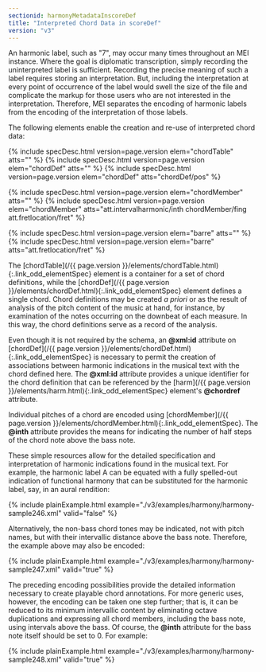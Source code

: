 ```yaml
---
sectionid: harmonyMetadataInscoreDef
title: "Interpreted Chord Data in scoreDef"
version: "v3"
---
```




An harmonic label, such as "7", may occur many times throughout an MEI instance. Where
the
goal is diplomatic transcription, simply recording the uninterpreted label is sufficient.
Recording the precise meaning of such a label requires storing an interpretation.
But,
including the interpretation at every point of occurrence of the label would swell
the size
of the file and complicate the markup for those users who are not interested in the
interpretation. Therefore, MEI separates the encoding of harmonic labels from the
encoding
of the interpretation of those labels.

The following elements enable the creation and re-use of interpreted chord data:



{% include specDesc.html version=page.version elem="chordTable" atts="" %}
{% include specDesc.html version=page.version elem="chordDef" atts="" %}
{% include specDesc.html version=page.version elem="chordDef" atts="chordDef/pos" %}

{% include specDesc.html version=page.version elem="chordMember" atts="" %}
{% include specDesc.html version=page.version elem="chordMember" atts="att.intervalharmonic/inth chordMember/fing att.fretlocation/fret" %}

{% include specDesc.html version=page.version elem="barre" atts="" %}
{% include specDesc.html version=page.version elem="barre" atts="att.fretlocation/fret" %}




The [chordTable](/{{ page.version }}/elements/chordTable.html){:.link_odd_elementSpec} element is a container for a set of chord definitions,
while the [chordDef](/{{ page.version }}/elements/chordDef.html){:.link_odd_elementSpec} element defines a single chord. Chord definitions
may be created *a priori* or as the result of analysis of the pitch content
of the music at hand, for instance, by examination of the notes occurring on the downbeat
of
each measure. In this way, the chord definitions serve as a record of the analysis.

Even though it is not required by the schema, an **@xml:id** attribute on [chordDef](/{{ page.version }}/elements/chordDef.html){:.link_odd_elementSpec} is necessary to permit the creation of associations between
harmonic indications in the musical text with the chord defined here. The **@xml:id**
attribute provides a unique identifier for the chord definition that can be referenced
by
the [harm](/{{ page.version }}/elements/harm.html){:.link_odd_elementSpec} element's **@chordref** attribute.

Individual pitches of a chord are encoded using [chordMember](/{{ page.version }}/elements/chordMember.html){:.link_odd_elementSpec}. The
**@inth** attribute provides the means for indicating the number of half steps of
the chord note above the bass note.

These simple resources allow for the detailed specification and interpretation of
harmonic
indications found in the musical text. For example, the harmonic label <span class="q">A</span> can be
equated with a fully spelled-out indication of functional harmony that can be substituted
for the harmonic label, say, in an aural rendition:

{% include plainExample.html example="./v3/examples/harmony/harmony-sample246.xml" valid="false" %}


Alternatively, the non-bass chord tones may be indicated, not with pitch names, but
with
their intervallic distance above the bass note. Therefore, the example above may also
be
encoded:

{% include plainExample.html example="./v3/examples/harmony/harmony-sample247.xml" valid="true" %}


The preceding encoding possibilities provide the detailed information necessary to
create
playable chord annotations. For more generic uses, however, the encoding can be taken
one
step further; that is, it can be reduced to its minimum intervallic content by eliminating
octave duplications and expressing all chord members, including the bass note, using
intervals above the bass. Of course, the **@inth** attribute for the bass note itself
should be set to 
<span class="q">0</span>. For example:

{% include plainExample.html example="./v3/examples/harmony/harmony-sample248.xml" valid="true" %}

